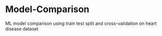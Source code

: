 # Model-Comparison
ML model comparison using train test split and cross-validation on heart disease dataset
